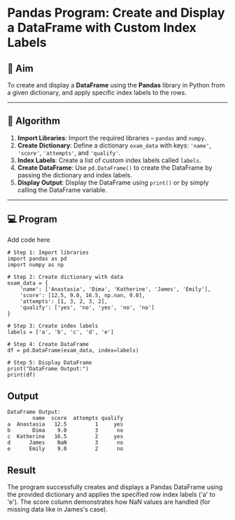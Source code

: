 # Pandas Program: Create and Display a DataFrame with Custom Index Labels

## 🎯 Aim

To create and display a **DataFrame** using the **Pandas** library in Python from a given dictionary, and apply specific index labels to the rows.

---

## 🧠 Algorithm

1. **Import Libraries**: Import the required libraries – `pandas` and `numpy`.
2. **Create Dictionary**: Define a dictionary `exam_data` with keys: `'name'`, `'score'`, `'attempts'`, and `'qualify'`.
3. **Index Labels**: Create a list of custom index labels called `labels`.
4. **Create DataFrame**: Use `pd.DataFrame()` to create the DataFrame by passing the dictionary and index labels.
5. **Display Output**: Display the DataFrame using `print()` or by simply calling the DataFrame variable.

---

## 💻 Program
Add code here
```
# Step 1: Import libraries
import pandas as pd
import numpy as np

# Step 2: Create dictionary with data
exam_data = {
    'name': ['Anastasia', 'Dima', 'Katherine', 'James', 'Emily'],
    'score': [12.5, 9.0, 16.5, np.nan, 9.0],
    'attempts': [1, 3, 2, 3, 2],
    'qualify': ['yes', 'no', 'yes', 'no', 'no']
}

# Step 3: Create index labels
labels = ['a', 'b', 'c', 'd', 'e']

# Step 4: Create DataFrame
df = pd.DataFrame(exam_data, index=labels)

# Step 5: Display DataFrame
print("DataFrame Output:")
print(df)
```


## Output
```
DataFrame Output:
        name  score  attempts qualify
a  Anastasia   12.5         1     yes
b       Dima    9.0         3      no
c  Katherine   16.5         2     yes
d      James    NaN         3      no
e      Emily    9.0         2      no
```
## Result
The program successfully creates and displays a Pandas DataFrame using the provided dictionary and applies the specified row index labels ('a' to 'e'). The score column demonstrates how NaN values are handled (for missing data like in James's case).
